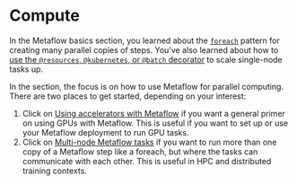 # Compute

In the Metaflow basics section, you learned about the [`foreach`](/metaflow/basics#foreach) pattern for creating many parallel copies of steps.
You've also learned about how to [use the `@resources`, `@kubernetes`, or `@batch` decorator](/scaling/remote-tasks/introduction) to scale single-node tasks up. 

In the section, the focus is on how to use Metaflow for parallel computing. There are two places to get started, depending on your interest:
1. Click on [Using accelerators with Metaflow](/scaling/compute/use-accelerators.md) if you want a general primer on using GPUs with Metaflow. This is useful if you want to set up or use your Metaflow deployment to run GPU tasks.
2. Click on [Multi-node Metaflow tasks](/scaling/compute/multi-node.md) if you want to run more than one copy of a Metaflow step like a foreach, but where the tasks can communicate with each other. This is useful in HPC and distributed training contexts. 